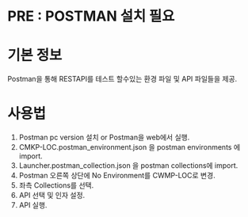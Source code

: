 # PRE : POSTMAN 설치 필요

# 기본 정보 
Postman을 통해 RESTAPI를 테스트 할수있는 환경 파일 및 API 파일들을 제공.


# 사용법
1. Postman pc version 설치 or Postman을 web에서 실행.
2. CMKP-LOC.postman_environment.json 을 postman environments 에 import.
3. Launcher.postman_collection.json 을 postman collections에 import.
4. Postman 오른쪽 상단에 No Environment를 CWMP-LOC로 변경.
5. 좌측 Collections를 선택.
6. API 선택 및 인자 설정.
7. API 실행.






